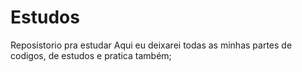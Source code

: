 # Estudos
Reposistorio pra estudar
Aqui eu deixarei todas as minhas partes de codigos, de estudos e pratica também;
